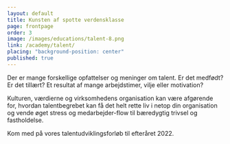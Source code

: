 ```yaml
---
layout: default
title: Kunsten af spotte verdensklasse
page: frontpage
order: 3
image: /images/educations/talent-8.png
link: /academy/talent/
placing: "background-position: center"
published: true
---
```


Der er mange forskellige opfattelser og meninger om talent. Er det medfødt? Er det tillært? Et resultat af mange arbejdstimer, vilje eller motivation?

Kulturen, værdierne og virksomhedens organisation kan være afgørende for, hvordan talentbegrebet kan få det helt rette liv i netop din organisation og vende øget stress og medarbejder-flow til bæredygtig trivsel og fastholdelse.

Kom med på vores talentudviklingsforløb til efteråret 2022.
